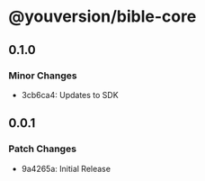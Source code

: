 # @youversion/bible-core

## 0.1.0

### Minor Changes

- 3cb6ca4: Updates to SDK

## 0.0.1

### Patch Changes

- 9a4265a: Initial Release
